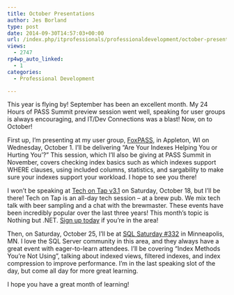 ```yaml
---
title: October Presentations
author: Jes Borland
type: post
date: 2014-09-30T14:57:03+00:00
url: /index.php/itprofessionals/professionaldevelopment/october-presentations/
views:
  - 2747
rp4wp_auto_linked:
  - 1
categories:
  - Professional Development

---
```

This year is flying by! September has been an excellent month. My 24 Hours of PASS Summit preview session went well, speaking for user groups is always encouraging, and IT/Dev Connections was a blast! Now, on to October!

First up, I&#8217;m presenting at my user group, <a href="http://fox.sqlpass.org/" target="_blank">FoxPASS</a>, in Appleton, WI on Wednesday, October 1. I&#8217;ll be delivering &#8220;Are Your Indexes Helping You or Hurting You&#8217;?&#8221; This session, which I&#8217;ll also be giving at PASS Summit in November, covers checking index basics such as which indexes support WHERE clauses, using included columns, statistics, and sargability to make sure your indexes support your workload. I hope to see you there!

I won&#8217;t be speaking at <a href="http://www.techontap.org/2014/08/30/tech-on-tap-3-1-nothing-but-net/" target="_blank">Tech on Tap v3.1</a> on Saturday, October 18, but I&#8217;ll be there! Tech on Tap is an all-day tech session &#8211; at a brew pub. We mix tech talk with beer sampling and a chat with the brewmaster. These events have been incredibly popular over the last three years! This month&#8217;s topic is Nothing but .NET. <a href="https://www.eventbrite.com/e/tech-on-tap-v31-nothing-but-net-tickets-13322647397" target="_blank">Sign up today</a> if you&#8217;re in the area!

Then, on Saturday, October 25, I&#8217;ll be at <a href="https://www.sqlsaturday.com/332/eventhome.aspx" target="_blank">SQL Saturday #332</a> in Minneapolis, MN. I love the SQL Server community in this area, and they always have a great event with eager-to-learn attendees. I&#8217;ll be covering &#8220;Index Methods You&#8217;re Not Using&#8221;, talking about indexed views, filtered indexes, and index compression to improve performance. I&#8217;m in the last speaking slot of the day, but come all day for more great learning.

I hope you have a great month of learning!